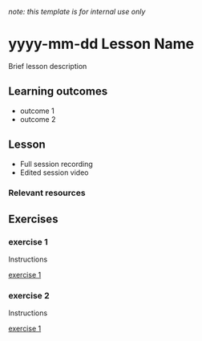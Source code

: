 *note: this template is for internal use only*

# yyyy-mm-dd Lesson Name
Brief lesson description

## Learning outcomes
- outcome 1
- outcome 2

## Lesson 
- Full session recording
- Edited session video

### Relevant resources



## Exercises

### exercise 1
Instructions

[exercise 1](Exercises/)

### exercise 2
Instructions

[exercise 1](Exercises/)